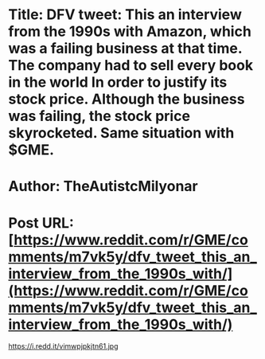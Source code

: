 # Title: DFV tweet: This an interview from the 1990s with Amazon, which was a failing business at that time. The company had to sell every book in the world In order to justify its stock price. Although the business was failing, the stock price skyrocketed. Same situation with $GME.
# Author: TheAutistcMilyonar
# Post URL: [https://www.reddit.com/r/GME/comments/m7vk5y/dfv_tweet_this_an_interview_from_the_1990s_with/](https://www.reddit.com/r/GME/comments/m7vk5y/dfv_tweet_this_an_interview_from_the_1990s_with/)


https://i.redd.it/vimwpjpkjtn61.jpg